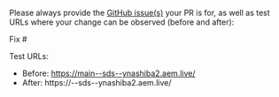 Please always provide the [GitHub issue(s)](../issues) your PR is for, as well as test URLs where your change can be observed (before and after):

Fix #<gh-issue-id>

Test URLs:
- Before: https://main--sds--ynashiba2.aem.live/
- After: https://<branch>--sds--ynashiba2.aem.live/
